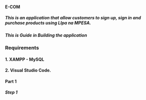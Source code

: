 ####  E-COM
##### This is an application that allow customers to sign up, sign in and purchase products using LIpa na MPESA.
##### This is Guide in Building the application
### Requirements
#### 1. XAMPP - MySQL
#### 2. Visual Studio Code.

#### Part 1
##### Step 1
